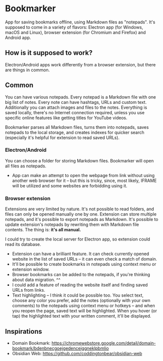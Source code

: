 # Bookmarker

App for saving bookmarks offline, using Markdown files as "notepads". It's supposed to come in a variety of flavors: Electron app (for Windows, macOS and Linux), browser extension (for Chromium and Firefox) and Android app.

## How is it supposed to work?

Electron/Android apps work differently from a browser extension, but there are things in common.

## Common

You can have various notepads. Every notepad is a Markdown file with one big list of notes. Every note can have hashtags, URLs and custom text. Additionally you can attach images and files to the notes. Everything is saved locally, there's no Internet connection required, unless you use specific online features like getting titles for YouTube videos.

Bookmarker parses all Markdown files, turns them into notepads, saves notepads to the local storage, and creates indexes for quicker search (especially it's helpful for extension to read saved URLs).

### Electron/Android

You can choose a folder for storing Markdown files. Bookmarker will open all files as notepads.

- App can make an attempt to open the webpage from link without using another web browser for it – but this is tricky, since, most likely, IFRAME will be utilized and some websites are forbidding using it.

### Browser extension

Extensions are very limited by nature. It's not possible to read folders, and files can only be opened manually one by one. Extension can store multiple notepads, and it's possible to export notepads as Markdown. It's possible to update extension's notepads by rewriting them with Markdown file contents. The thing is: **it's all manual.**

I could try to create the local server for Electron app, so extension could read its database.

- Extension can have a brilliant feature. It can check currently opened website in the list of saved URLs – it can even check a match of domain.
- It'll be possible to create bookmarks in notepads using context menu or extension window.
- Browser bookmarks can be added to the notepads, if you're thinking about data migration. ^^
- I could add a feature of reading the website itself and finding saved URLs from links.
- Text highlighting – I think it could be possible too. You select text, choose any color you prefer, add the notes (optionally with your own comments) to the notepads using context menu or hotkeys – and when you reopen the page, saved text will be highlighted. When you hover (or tap) the highlighted text with your written comment, it'll be displayed.

## Inspirations

- Domain Bookmark: https://chromewebstore.google.com/detail/domain-bookmark/bdenbnecgoejgedenceiggneklpbmlio
- Obsidian Web: https://github.com/coddingtonbear/obsidian-web
